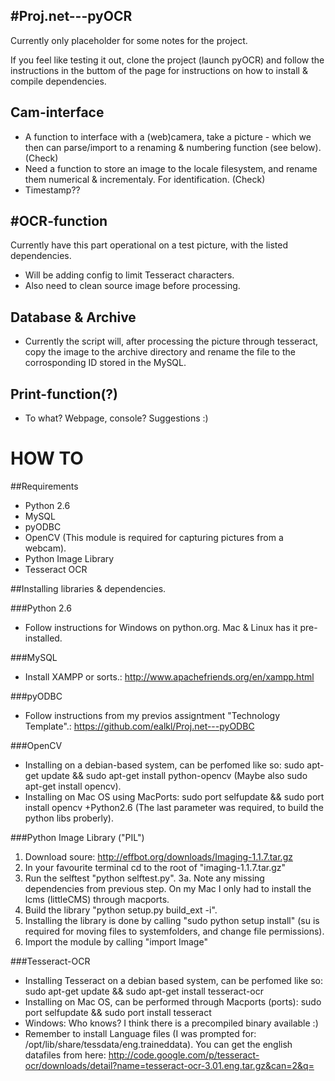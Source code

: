 #Proj.net---pyOCR
-----------------
Currently only placeholder for some notes for the project. 

If you feel like testing it out, clone the project (launch pyOCR) and follow the instructions in the buttom of the page for instructions on how to install & compile dependencies.

Cam-interface
-----------------
* A function to interface with a (web)camera, take a picture - which we then can parse/import to a renaming & numbering function (see below). (Check)
* Need a function to store an image to the locale filesystem, and rename them numerical & incrementaly. For identification. (Check)
* Timestamp??

#OCR-function
-----------------
Currently have this part operational on a test picture, with the listed dependencies. 
* Will be adding config to limit Tesseract characters. 
* Also need to clean source image before processing.

Database & Archive
-----------------
* Currently the script will, after processing the picture through tesseract, copy the image to the archive directory and rename the file to the corrosponding ID stored in the MySQL.

Print-function(?)
-----------------
* To what? Webpage, console? Suggestions :)


HOW TO
=======

##Requirements
* Python 2.6
* MySQL
* pyODBC
* OpenCV (This module is required for capturing pictures from a webcam).
* Python Image Library
* Tesseract OCR


##Installing libraries & dependencies.

###Python 2.6
* Follow instructions for Windows on python.org. Mac & Linux has it pre-installed.

###MySQL
* Install XAMPP or sorts.: http://www.apachefriends.org/en/xampp.html

###pyODBC
* Follow instructions from my previos assigntment "Technology Template".: https://github.com/ealkl/Proj.net---pyODBC

###OpenCV
* Installing on a debian-based system, can be perfomed like so: sudo apt-get update && sudo apt-get install python-opencv (Maybe also sudo apt-get install opencv).
* Installing on Mac OS using MacPorts: sudo port selfupdate && sudo port install opencv +Python2.6 (The last parameter was required, to build the python libs proberly).

###Python Image Library ("PIL")
1. Download soure: http://effbot.org/downloads/Imaging-1.1.7.tar.gz
2. In your favourite terminal cd to the root of "imaging-1.1.7.tar.gz"
3. Run the selftest "python selftest.py". 
3a. Note any missing dependencies from previous step. On my Mac I only had to install the lcms (littleCMS) through macports.
4. Build the library "python setup.py build_ext -i".
5. Installing the library is done by calling "sudo python setup install" (su is required for moving files to systemfolders, and change file permissions).
6. Import the module by calling "import Image"

###Tesseract-OCR
* Installing Tesseract on a debian based system, can be perfomed like so: sudo apt-get update && sudo apt-get install tesseract-ocr
* Installing on Mac OS, can be performed through Macports (ports): sudo port selfupdate && sudo port install tesseract
* Windows: Who knows? I think there is a precompiled binary available :)
* Remember to install Language files (I was prompted for: /opt/lib/share/tessdata/eng.traineddata). You can get the english datafiles from here: http://code.google.com/p/tesseract-ocr/downloads/detail?name=tesseract-ocr-3.01.eng.tar.gz&can=2&q=